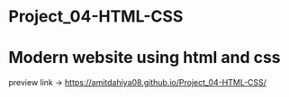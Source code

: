 # Project_04-HTML-CSS
# Modern website using html and css
preview link -> https://amitdahiya08.github.io/Project_04-HTML-CSS/
